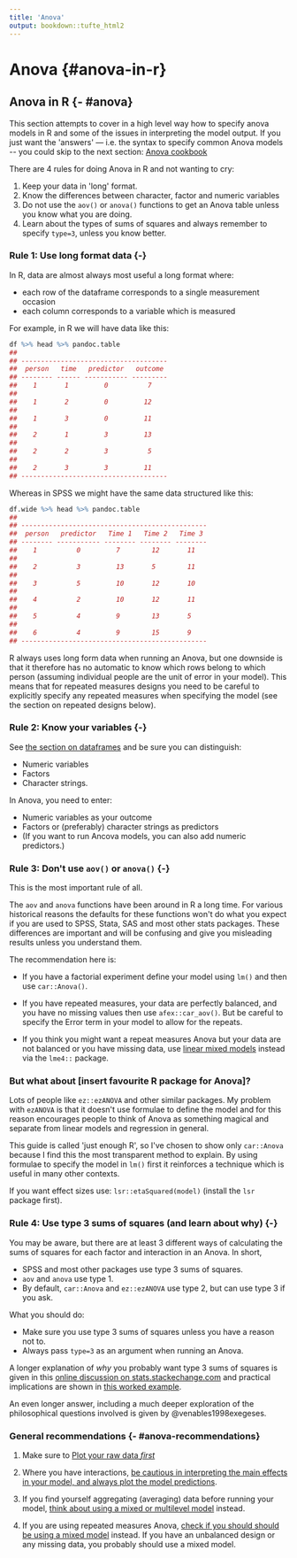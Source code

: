 ```yaml
---
title: 'Anova'
output: bookdown::tufte_html2
---
```



# Anova {#anova-in-r}


## Anova in R {- #anova}

  




This section attempts to cover in a high level way how to specify anova models in R and some of the issues in interpreting the model output. If you just want the 'answers' — i.e. the syntax to specify common Anova models -- you could skip to the next section: [Anova cookbook](#anova-cookbook)



There are 4 rules for doing Anova in R and not wanting to cry:

1. Keep your data in 'long' format.
2. Know the differences between character, factor and numeric variables
3. Do not use the `aov()` or `anova()` functions to get an Anova table unless you know what you are doing.
4. Learn about the types of sums of squares and always remember to specify `type=3`, unless you know better.


### Rule 1: Use long format data {-}

In R, data are almost always most useful a long format where:

- each row of the dataframe corresponds to a single measurement occasion
- each column corresponds to a variable which is measured





For example, in R we will have data like this:


```r
df %>% head %>% pandoc.table
## 
## -------------------------------------
##  person   time   predictor   outcome 
## -------- ------ ----------- ---------
##    1       1         0          7    
## 
##    1       2         0         12    
## 
##    1       3         0         11    
## 
##    2       1         3         13    
## 
##    2       2         3          5    
## 
##    2       3         3         11    
## -------------------------------------
```



Whereas in SPSS we might have the same data structured like this:



```r
df.wide %>% head %>% pandoc.table
## 
## -----------------------------------------------
##  person   predictor   Time 1   Time 2   Time 3 
## -------- ----------- -------- -------- --------
##    1          0         7        12       11   
## 
##    2          3         13       5        11   
## 
##    3          5         10       12       10   
## 
##    4          2         10       12       11   
## 
##    5          4         9        13       5    
## 
##    6          4         9        15       9    
## -----------------------------------------------
```




R always uses long form data when running an Anova, but one downside is that it therefore has no automatic to know which rows belong to which person (assuming individual people are the unit of error in your model). This means that for repeated measures designs you need to be careful to explicitly specify any repeated measures when specifying the model (see the section on repeated designs below).



### Rule 2: Know your variables {-}

See [the section on dataframes](#datasets-dataframes) and be sure you can distinguish:

- Numeric variables
- Factors
- Character strings.


In Anova, you need to enter:

- Numeric variables as your outcome
- Factors or (preferably) character strings as predictors
- (If you want to run Ancova models, you can also add numeric predictors.)



### Rule 3: Don't use `aov()` or `anova()` {-}

This is the most important rule of all.

The `aov` and `anova` functions have been around in R a long time. For various historical reasons the defaults for these functions won't do what you expect if you are used to SPSS, Stata, SAS and most other stats packages. These differences are important and will be confusing and give you misleading results unless you understand them.

The recommendation here is:

- If you have a factorial experiment define your model using `lm()` and then use `car::Anova()`.

- If you have repeated measures, your data are perfectly balanced, and you have no missing values then use `afex::car_aov()`. But be careful to specify the Error term in your model to allow for the repeats.

- If you think you might want a repeat measures Anova but your data are not balanced or you have missing data, use [linear mixed models](#multilevel-models) instead via the `lme4::` package.



### But what about [insert favourite R package for Anova]?

Lots of people like `ez::ezANOVA` and other similar packages. My problem with `ezANOVA` is that it doesn't use formulae to define the model and for this reason encourages people to think of Anova as something magical and separate from linear models and regression in general. 

This guide is called 'just enough R', so I've chosen to show only `car::Anova` because I find this the most transparent method to explain. By using formulae to specify the model in `lm()` first it reinforces a technique which is useful in many other contexts.

If you want effect sizes use: `lsr::etaSquared(model)` (install the `lsr` package first).




### Rule 4: Use type 3 sums of squares (and learn about why) {-}

You may be aware, but there are at least 3 different ways of calculating the sums of squares for each factor and interaction in an Anova. In short, 

- SPSS and most other packages use type 3 sums of squares.
- `aov` and `anova` use type 1.
- By default, `car::Anova` and `ez::ezANOVA` use type 2, but can use type 3 if you ask.


What you should do:

- Make sure you use type 3 sums of squares unless you have a reason not to.
- Always pass `type=3` as an argument when running an Anova.


A longer explanation of *why* you probably want type 3 sums of squares is given in this [online discussion on stats.stackechange.com]( https://stats.stackexchange.com/questions/60362/choice-between-type-i-type-ii-or-type-iii-anova) and practical implications are shown in [this worked example](http://dwoll.de/rexrepos/posts/anovaSStypes.html).

An even longer answer, including a much deeper exploration of the philosophical questions involved is given by @venables1998exegeses. 





### General recommendations {- #anova-recommendations}


1. Make sure to [Plot your raw data *first*](#graphics)

1. Where you have interactions, [be cautious in interpreting the main effects in your model, and always plot the model predictions](#understanding-interactions). 

1. If you find yourself aggregating (averaging) data before running your model, [think about using a mixed or multilevel model](#multilevel-models) instead.

1. If you are using repeated measures Anova, [check if you should should be using a mixed model](#multilevel-models) instead. If you have an unbalanced design or any missing data, you probably should use a mixed model.







